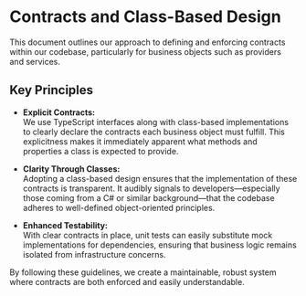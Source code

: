 # Contracts and Class-Based Design

This document outlines our approach to defining and enforcing contracts within our codebase, particularly for business objects such as providers and services.

## Key Principles

- **Explicit Contracts:**  
  We use TypeScript interfaces along with class-based implementations to clearly declare the contracts each business object must fulfill. This explicitness makes it immediately apparent what methods and properties a class is expected to provide.

- **Clarity Through Classes:**  
  Adopting a class-based design ensures that the implementation of these contracts is transparent. It audibly signals to developers—especially those coming from a C# or similar background—that the codebase adheres to well-defined object-oriented principles.

- **Enhanced Testability:**  
  With clear contracts in place, unit tests can easily substitute mock implementations for dependencies, ensuring that business logic remains isolated from infrastructure concerns.

By following these guidelines, we create a maintainable, robust system where contracts are both enforced and easily understandable.
